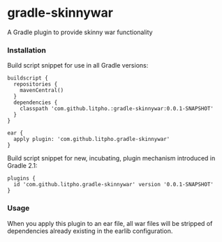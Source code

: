 gradle-skinnywar
================

A Gradle plugin to provide skinny war functionality

### Installation

Build script snippet for use in all Gradle versions:

```
buildscript {
  repositories {
    mavenCentral()
  }
  dependencies {
    classpath 'com.github.litpho.:gradle-skinnywar:0.0.1-SNAPSHOT'
  }
}

ear {
  apply plugin: 'com.github.litpho.gradle-skinnywar'
}
```

Build script snippet for new, incubating, plugin mechanism introduced in Gradle 2.1:

```
plugins {
  id 'com.github.litpho.gradle-skinnywar' version '0.0.1-SNAPSHOT'
}
```

### Usage
When you apply this plugin to an ear file, all war files will be stripped of dependencies already existing in the earlib configuration. 
